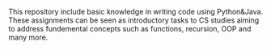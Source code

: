 This repository include basic knowledge in writing code using Python&Java.
These assignments can be seen as introductory tasks to CS studies aiming to address fundemental concepts such as functions, recursion, OOP and many more.
